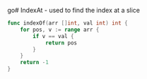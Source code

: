go# IndexAt - used to find the index at a slice

```go
func indexOf(arr []int, val int) int {
    for pos, v := range arr {
        if v == val {
            return pos
        }
    }
    return -1
}
```
